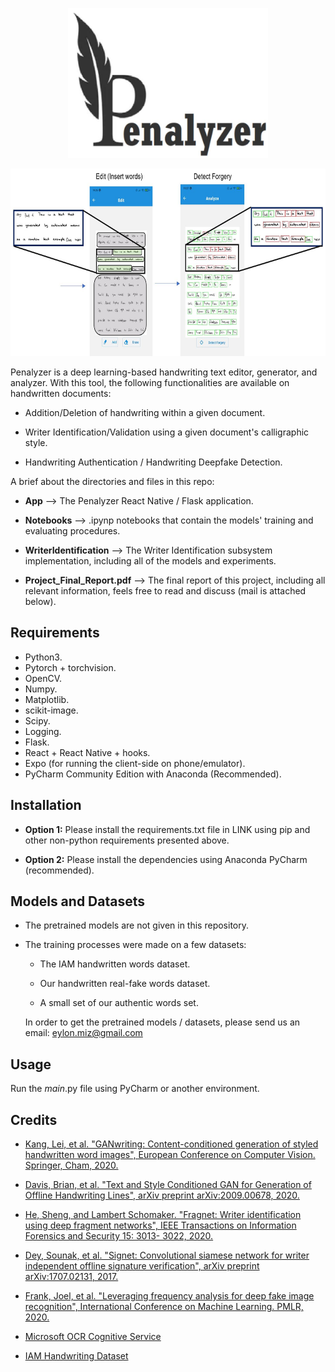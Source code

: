 <p align="center">
  <img width=320 height=240 src="penalyzer2.jpg">
</p>

<p align="center">
  <img width=640 height=300 src="penalyzer1.jpg">
</p>

Penalyzer is a deep learning-based handwriting text editor, generator, and analyzer. With this tool, the following functionalities are available on handwritten documents:

* Addition/Deletion of handwriting within a given document.

* Writer Identification/Validation using a given document's calligraphic style.

* Handwriting Authentication / Handwriting Deepfake Detection.

A brief about the directories and files in this repo:

* **App** --> The Penalyzer React Native / Flask application.

* **Notebooks** --> .ipynp notebooks that contain the models' training and evaluating procedures.

* **WriterIdentification** --> The Writer Identification subsystem implementation, including all of the models and experiments.

* **Project_Final_Report.pdf** --> The final report of this project, including all relevant information, feels free to read and discuss (mail is attached below).

## Requirements

* Python3.
* Pytorch + torchvision.
* OpenCV.
* Numpy.
* Matplotlib.
* scikit-image.
* Scipy.
* Logging.
* Flask.
* React + React Native + hooks.
* Expo (for running the client-side on phone/emulator).
* PyCharm Community Edition with Anaconda (Recommended).

## Installation

* **Option 1:**
Please install the requirements.txt file in LINK using pip and other non-python requirements presented above.

* **Option 2:**
Please install the dependencies using Anaconda PyCharm (recommended).

## Models and Datasets

* The pretrained models are not given in this repository.

* The training processes were made on a few datasets:

  * The IAM handwritten words dataset.

  * Our handwritten real-fake words dataset.

  * A small set of our authentic words set.

  In order to get the pretrained models / datasets, please send us an email: eylon.miz@gmail.com

## Usage

Run the _main_.py file using PyCharm or another environment.

## Credits

* [Kang, Lei, et al. "GANwriting: Content-conditioned generation of styled handwritten word images", European Conference on Computer Vision. Springer, Cham, 2020.](https://arxiv.org/abs/2003.02567)

* [Davis, Brian, et al. "Text and Style Conditioned GAN for Generation of Offline Handwriting Lines", arXiv preprint arXiv:2009.00678, 2020.](https://arxiv.org/abs/2009.00678)

* [He, Sheng, and Lambert Schomaker. "Fragnet: Writer identification using deep fragment networks", IEEE Transactions on Information Forensics and Security 15: 3013- 3022, 2020.](https://arxiv.org/abs/2003.07212)

* [Dey, Sounak, et al. "Signet: Convolutional siamese network for writer independent offline signature verification", arXiv preprint arXiv:1707.02131, 2017.](https://arxiv.org/abs/1707.02131)

* [Frank, Joel, et al. "Leveraging frequency analysis for deep fake image recognition", International Conference on Machine Learning. PMLR, 2020.](https://arxiv.org/abs/2003.08685)

* [Microsoft OCR Cognitive Service](https://docs.microsoft.com/en-us/azure/cognitive-services/computer-vision/overview-ocr)

* [IAM Handwriting Dataset](https://fki.tic.heia-fr.ch/databases/iam-handwriting-database)
